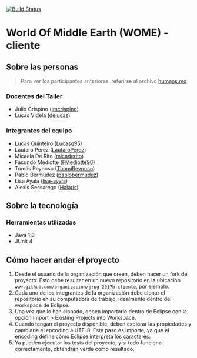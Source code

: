 [![Build Status](https://travis-ci.org/JavaPeppers/jrpg-2017b-cliente.svg?branch=master)](https://travis-ci.org/JavaPeppers/jrpg-2017b-servidor)
# World Of Middle Earth (WOME) - cliente

## Sobre las personas

> Para ver los participantes anteriores, referirse al archivo [humans.md](humans.md)

### Docentes del Taller

* Julio Crispino ([jmcrispino](https://github.com/jmcrispino))
* Lucas Videla ([delucas](https://github.com/delucas))

### Integrantes del equipo

* Lucas Quinteiro ([Lucasq95](https://github.com/Lucasq95))
* Lautaro Perez ([LautaroPerez](https://github.com/LautaroPerez))
* Micaela De Rito ([micaderito](https://github.com/micaderito))
* Facundo Mediotte ([FMediotte96](https://github.com/FMediotte96))
* Tomás Reynoso ([ThomiReynoso](https://github.com/FMediotte96))
* Pablo Bermudez ([pablobermudez](https://github.com/pablobermudez))
* Lisa Ayala ([lisa-ayala](https://github.com/lisa-ayala))
* Alexis Sessarego ([Halaris](https://github.com/Halaris))

## Sobre la tecnología

### Herramientas utilizadas

* Java 1.8
* JUnit 4

## Cómo hacer andar el proyecto

1. Desde el usuario de la organización que creen, deben hacer un fork del proyecto. Esto debe resultar en un nuevo repositorio en la ubicación `www.github.com/organizacion/jrpg-2017b-cliente`, por ejemplo.
2. Cada uno de los integrantes de la organización debe clonar el repositorio en su computadora de trabajo, idealmente dentro del workspace de Eclipse.
3. Una vez que lo han clonado, deben importarlo dentro de Eclipse con la opción Import > Existing Projects into Workspace.
4. Cuando tengan el proyecto disponible, deben explorar las propiedades y cambiarle el encoding a UTF-8. Este paso es importe, ya que el encoding define cómo Eclipse interpreta los caracteres.
5. Ya pueden ejecutar los tests del proyecto, y si todo funciona correctamente, obtendrán verde como resultado.
